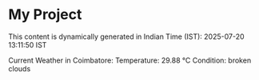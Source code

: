 # My Project

This content is dynamically generated in Indian Time (IST): 2025-07-20 13:11:50 IST


Current Weather in Coimbatore:
Temperature: 29.88 °C
Condition: broken clouds
